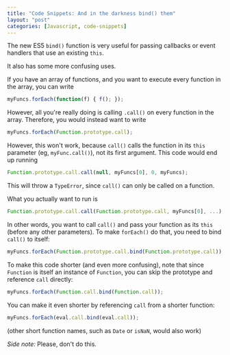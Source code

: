 ```yaml
---
title: "Code Snippets: And in the darkness bind() them"
layout: "post"
categories: [Javascript, code-snippets]
---
```


The new ES5 `bind()` function is very useful for passing callbacks or event handlers that use an existing `this`.

It also has some more confusing uses.

If you have an array of functions, and you want to execute every function in the array, you can write

```js
myFuncs.forEach(function(f) { f(); });
```

However, all you're really doing is calling `.call()` on every function in the array.
Therefore, you would instead want to write

```js
myFuncs.forEach(Function.prototype.call);
```

However, this won't work, because `call()` calls the function in its `this` parameter (eg, `myFunc.call()`), not its first argument.  This code would end up running 

```js
Function.prototype.call.call(null, myFuncs[0], 0, myFuncs);
```

This will throw a `TypeError`, since `call()` can only be called on a function.

What you actually want to run is

```js
Function.prototype.call.call(Function.prototype.call, myFuncs[0], ...);
```

In other words, you want to call `call()` and pass your function as its `this` (before any other parameters).  To make `forEach()` do that, you need to bind `call()` to itself:

```js
myFuncs.forEach(Function.prototype.call.bind(Function.prototype.call));
```

To make this code shorter (and even more confusing), note that since `Function` is itself an instance of `Function`, you can skip the prototype and reference `call` directly:

```js
myFuncs.forEach(Function.call.bind(Function.call));
```

You can make it even shorter by referencing `call` from a shorter function:

```js
myFuncs.forEach(eval.call.bind(eval.call));
```

(other short function names, such as `Date` or `isNaN`, would also work)

_Side note:_ Please, don't do this.